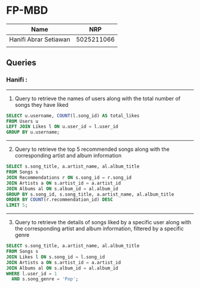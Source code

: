 # FP-MBD

| Name | NRP |
| --------------- | --------------- |
| Hanifi Abrar Setiawan | 5025211066 |
| | |

## Queries
### Hanifi :
---
1. Query to retrieve the names of users along with the total number of songs they have liked
```sql
SELECT u.username, COUNT(l.song_id) AS total_likes
FROM Users u
LEFT JOIN Likes l ON u.user_id = l.user_id
GROUP BY u.username;
```
---
2. Query to retrieve the top 5 recommended songs along with the corresponding artist and album information
```sql
SELECT s.song_title, a.artist_name, al.album_title
FROM Songs s
JOIN Recommendations r ON s.song_id = r.song_id
JOIN Artists a ON s.artist_id = a.artist_id
JOIN Albums al ON s.album_id = al.album_id
GROUP BY s.song_id, s.song_title, a.artist_name, al.album_title
ORDER BY COUNT(r.recommendation_id) DESC
LIMIT 5;
```
---
3. Query to retrieve the details of songs liked by a specific user along with the corresponding artist and album information, filtered by a specific genre
```sql
SELECT s.song_title, a.artist_name, al.album_title
FROM Songs s
JOIN Likes l ON s.song_id = l.song_id
JOIN Artists a ON s.artist_id = a.artist_id
JOIN Albums al ON s.album_id = al.album_id
WHERE l.user_id = 1
  AND s.song_genre = 'Pop';
```
